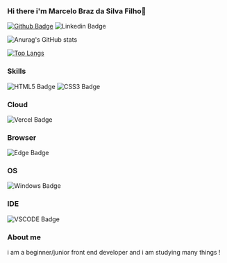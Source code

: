 ### Hi there i'm Marcelo Braz da Silva Filho👋

[![Github Badge](https://img.shields.io/badge/-Github-000?style=flat-square&logo=Github&logoColor=white&link=https://github.com/mbrazf)](https://github.com/mbrazf)
![Linkedin Badge](https://img.shields.io/badge/-LinkedIn-blue?style=flat-square&logo=Linkedin&logoColor=white&link=//https://www.linkedin.com/in/marcelo-braz-da-silva-filho-028b33178/)




![Anurag's GitHub stats](https://github-readme-stats.vercel.app/api?username=mbrazf&show_icons=true&theme=tokyonight)

[![Top Langs](https://github-readme-stats.vercel.app/api/top-langs/?username=mbrazf)](https://github.com/mbrazf/github-readme-stats)





### Skills
![HTML5 Badge](https://img.shields.io/badge/HTML5-E34F26?style=for-the-badge&logo=html5&logoColor=white)
![CSS3 Badge](https://img.shields.io/badge/CSS3-1572B6?style=for-the-badge&logo=css3&logoColor=white)

### Cloud
![Vercel Badge](https://img.shields.io/badge/Vercel-000000?style=for-the-badge&logo=vercel&logoColor=white)

### Browser 
![Edge Badge](https://img.shields.io/badge/Microsoft_Edge-0078D7?style=for-the-badge&logo=Microsoft-edge&logoColor=white)

### OS 
![Windows Badge](https://img.shields.io/badge/Windows-0078D6?style=for-the-badge&logo=windows&logoColor=white)

### IDE 
![VSCODE Badge](https://img.shields.io/badge/Visual_Studio_Code-0078D4?style=for-the-badge&logo=visual%20studio%20code&logoColor=white)

### About me
i am a beginner/junior front end developer and i am studying many things !


	

